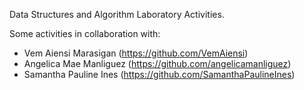 Data Structures and Algorithm Laboratory Activities.

Some activities in collaboration with:
- Vem Aiensi Marasigan (https://github.com/VemAiensi)
- Angelica Mae Manliguez (https://github.com/angelicamanliguez)
- Samantha Pauline Ines (https://github.com/SamanthaPaulineInes)
